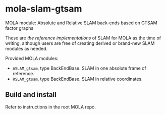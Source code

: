 # mola-slam-gtsam
MOLA module: Absolute and Relative SLAM back-ends based on GTSAM factor graphs

These are *the reference implementations* of SLAM for MOLA as the time of writing,
although users are free of creating derived or brand-new SLAM modules as needed.

Provided MOLA modules:
* `ASLAM_gtsam`, type BackEndBase. SLAM in one absolute frame of reference.
* `RSLAM_gtsam`, type BackEndBase. SLAM in relative coordinates.

## Build and install
Refer to instructions in the root MOLA repo.
